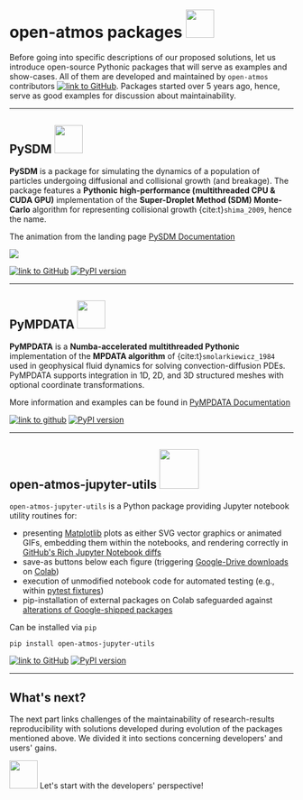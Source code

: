 # **open-atmos** packages <img src=img/code-branch-solid.svg width=50>
Before going into specific descriptions of our proposed solutions, let us introduce open-source Pythonic packages that will serve as examples and show-cases. All of them are developed and maintained by `open-atmos` contributors [![link to GitHub](https://img.shields.io/static/v1?label=open-atmos%20on&logo=github&color=87ce3e&message=GitHub)](https://github.com/open-atmos).
Packages started over 5 years ago, hence, serve as good examples for discussion about maintainability.



---

## PySDM               <img src="img/pysdm_logo.svg" width=50>


**PySDM** is a package for simulating the dynamics of a population of particles undergoing diffusional and collisional growth (and breakage). The package features a **Pythonic high-performance (multithreaded CPU & CUDA GPU)** implementation of the **Super-Droplet Method (SDM) Monte-Carlo** algorithm for representing collisional growth {cite:t}`shima_2009`, hence the name. 

The animation from the landing page [PySDM Documentation](https://open-atmos.github.io/PySDM/)

<img src="https://github.com/open-atmos/PySDM/releases/download/tip/docs_intro_animation_ubuntu-24.04.gif">


[![link to GitHub](https://img.shields.io/static/v1?label=PySDM%20on&logo=github&color=87ce3e&message=GitHub)](https://github.com/open-atmos/PySDM)
[![PyPI version](https://badge.fury.io/py/PySDM.svg)](https://pypi.org/project/PySDM)

---

## PyMPDATA <img src="img/pympdata_logo.svg" width=50>
 

**PyMPDATA** is a **Numba-accelerated multithreaded Pythonic** implementation of the **MPDATA algorithm** of {cite:t}`smolarkiewicz_1984` used in geophysical fluid dynamics for solving convection-diffusion PDEs. PyMPDATA supports integration in 1D, 2D, and 3D structured meshes with optional coordinate transformations. 

More information and examples can be found in [PyMPDATA Documentation](https://open-atmos.github.io/PyMPDATA/)


[![link to github](https://img.shields.io/static/v1?label=PyMPDATA%20on&logo=github&color=87ce3e&message=GitHub)](https://github.com/open-atmos/PyMPDATA)
[![PyPI version](https://badge.fury.io/py/PyMPDATA.svg)](https://pypi.org/project/PyMPDATA)

---

## open-atmos-jupyter-utils <img src=img/Atmos-logo-vert.svg width=70>

`open-atmos-jupyter-utils` is a Python package providing Jupyter notebook utility routines for:
- presenting [Matplotlib](https://matplotlib.org) plots as either SVG vector graphics or animated GIFs, embedding them within the notebooks, and rendering correctly in [GitHub's Rich Jupyter Notebook diffs](https://github.blog/changelog/2023-03-01-feature-preview-rich-jupyter-notebook-diffs/)
- save-as buttons below each figure (triggering [Google-Drive downloads](https://colab.research.google.com/notebooks/io.ipynb#scrollTo=hauvGV4hV-Mh) on [Colab](https://colab.google/))
- execution of unmodified notebook code for automated testing (e.g., within [pytest fixtures](https://docs.pytest.org/en/stable/explanation/fixtures.html))
- pip-installation of external packages on Colab safeguarded against [alterations of Google-shipped packages](https://github.com/googlecolab/colabtools/issues/2837)
 
Can be installed via `pip`

```
pip install open-atmos-jupyter-utils
```

[![link to GitHub](https://img.shields.io/static/v1?label=open-atmos-jupyter-utils%20on&logo=github&color=87ce3e&message=GitHub)](https://github.com/open-atmos/jupyter-utils)
[![PyPI version](https://badge.fury.io/py/open-atmos-jupyter-utils.svg)](https://pypi.org/project/open-atmos-jupyter-utils)

---

## What's next?

The next part links challenges of the maintainability of research-results reproducibility with solutions developed during evolution of the packages mentioned above. We divided it into sections concerning developers' and users' gains. 

<img src="img/signs-post-solid.svg" width=50> Let's start with the developers' perspective!

